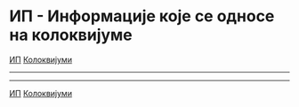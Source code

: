# ИП - Информације које се односе на колоквијумe

[ИП](../../README.md) [Колоквијуми](../README.md)

---

---  

[ИП](../../README.md) [Колоквијуми](../README.md)